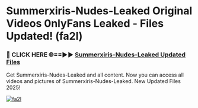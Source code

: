 # Summerxiris-Nudes-Leaked Original Videos 0nlyFans Leaked - Files Updated! (fa2l)

<h3>🔴 CLICK HERE 🌐==►► <a href="https://tinyurl.com/4mcuefdz" rel="nofollow">Summerxiris-Nudes-Leaked Updated Files</a></h3>

Get Summerxiris-Nudes-Leaked and all content. Now you can access all videos and pictures of Summerxiris-Nudes-Leaked. New Updated Files 2025!

[![fa2l](https://i.imgur.com/StAQSOY.gif)](https://tinyurl.com/4mcuefdz)
